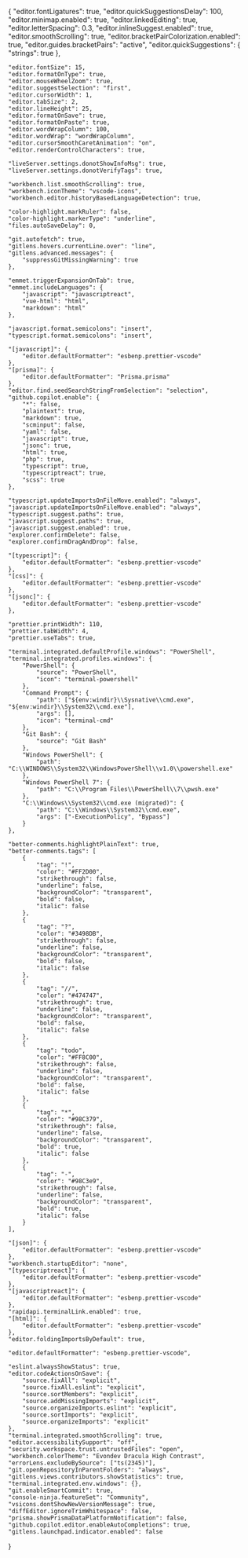 {
"editor.fontLigatures": true,
"editor.quickSuggestionsDelay": 100,
"editor.minimap.enabled": true,
"editor.linkedEditing": true,
"editor.letterSpacing": 0.3,
"editor.inlineSuggest.enabled": true,
"editor.smoothScrolling": true,
"editor.bracketPairColorization.enabled": true,
"editor.guides.bracketPairs": "active",
"editor.quickSuggestions": {
"strings": true
},

    "editor.fontSize": 15,
    "editor.formatOnType": true,
    "editor.mouseWheelZoom": true,
    "editor.suggestSelection": "first",
    "editor.cursorWidth": 1,
    "editor.tabSize": 2,
    "editor.lineHeight": 25,
    "editor.formatOnSave": true,
    "editor.formatOnPaste": true,
    "editor.wordWrapColumn": 100,
    "editor.wordWrap": "wordWrapColumn",
    "editor.cursorSmoothCaretAnimation": "on",
    "editor.renderControlCharacters": true,

    "liveServer.settings.donotShowInfoMsg": true,
    "liveServer.settings.donotVerifyTags": true,

    "workbench.list.smoothScrolling": true,
    "workbench.iconTheme": "vscode-icons",
    "workbench.editor.historyBasedLanguageDetection": true,

    "color-highlight.markRuler": false,
    "color-highlight.markerType": "underline",
    "files.autoSaveDelay": 0,

    "git.autofetch": true,
    "gitlens.hovers.currentLine.over": "line",
    "gitlens.advanced.messages": {
    	"suppressGitMissingWarning": true
    },

    "emmet.triggerExpansionOnTab": true,
    "emmet.includeLanguages": {
    	"javascript": "javascriptreact",
    	"vue-html": "html",
    	"markdown": "html"
    },

    "javascript.format.semicolons": "insert",
    "typescript.format.semicolons": "insert",

    "[javascript]": {
    	"editor.defaultFormatter": "esbenp.prettier-vscode"
    },
    "[prisma]": {
    	"editor.defaultFormatter": "Prisma.prisma"
    },
    "editor.find.seedSearchStringFromSelection": "selection",
    "github.copilot.enable": {
    	"*": false,
    	"plaintext": true,
    	"markdown": true,
    	"scminput": false,
    	"yaml": false,
    	"javascript": true,
    	"jsonc": true,
    	"html": true,
    	"php": true,
    	"typescript": true,
    	"typescriptreact": true,
    	"scss": true
    },

    "typescript.updateImportsOnFileMove.enabled": "always",
    "javascript.updateImportsOnFileMove.enabled": "always",
    "typescript.suggest.paths": true,
    "javascript.suggest.paths": true,
    "javascript.suggest.enabled": true,
    "explorer.confirmDelete": false,
    "explorer.confirmDragAndDrop": false,

    "[typescript]": {
    	"editor.defaultFormatter": "esbenp.prettier-vscode"
    },
    "[css]": {
    	"editor.defaultFormatter": "esbenp.prettier-vscode"
    },
    "[jsonc]": {
    	"editor.defaultFormatter": "esbenp.prettier-vscode"
    },

    "prettier.printWidth": 110,
    "prettier.tabWidth": 4,
    "prettier.useTabs": true,

    "terminal.integrated.defaultProfile.windows": "PowerShell",
    "terminal.integrated.profiles.windows": {
    	"PowerShell": {
    		"source": "PowerShell",
    		"icon": "terminal-powershell"
    	},
    	"Command Prompt": {
    		"path": ["${env:windir}\\Sysnative\\cmd.exe", "${env:windir}\\System32\\cmd.exe"],
    		"args": [],
    		"icon": "terminal-cmd"
    	},
    	"Git Bash": {
    		"source": "Git Bash"
    	},
    	"Windows PowerShell": {
    		"path": "C:\\WINDOWS\\System32\\WindowsPowerShell\\v1.0\\powershell.exe"
    	},
    	"Windows PowerShell 7": {
    		"path": "C:\\Program Files\\PowerShell\\7\\pwsh.exe"
    	},
    	"C:\\Windows\\System32\\cmd.exe (migrated)": {
    		"path": "C:\\Windows\\System32\\cmd.exe",
    		"args": ["-ExecutionPolicy", "Bypass"]
    	}
    },

    "better-comments.highlightPlainText": true,
    "better-comments.tags": [
    	{
    		"tag": "!",
    		"color": "#FF2D00",
    		"strikethrough": false,
    		"underline": false,
    		"backgroundColor": "transparent",
    		"bold": false,
    		"italic": false
    	},
    	{
    		"tag": "?",
    		"color": "#3498DB",
    		"strikethrough": false,
    		"underline": false,
    		"backgroundColor": "transparent",
    		"bold": false,
    		"italic": false
    	},
    	{
    		"tag": "//",
    		"color": "#474747",
    		"strikethrough": true,
    		"underline": false,
    		"backgroundColor": "transparent",
    		"bold": false,
    		"italic": false
    	},
    	{
    		"tag": "todo",
    		"color": "#FF8C00",
    		"strikethrough": false,
    		"underline": false,
    		"backgroundColor": "transparent",
    		"bold": false,
    		"italic": false
    	},
    	{
    		"tag": "*",
    		"color": "#98C379",
    		"strikethrough": false,
    		"underline": false,
    		"backgroundColor": "transparent",
    		"bold": true,
    		"italic": false
    	},
    	{
    		"tag": "-",
    		"color": "#98C3e9",
    		"strikethrough": false,
    		"underline": false,
    		"backgroundColor": "transparent",
    		"bold": true,
    		"italic": false
    	}
    ],

    "[json]": {
    	"editor.defaultFormatter": "esbenp.prettier-vscode"
    },
    "workbench.startupEditor": "none",
    "[typescriptreact]": {
    	"editor.defaultFormatter": "esbenp.prettier-vscode"
    },
    "[javascriptreact]": {
    	"editor.defaultFormatter": "esbenp.prettier-vscode"
    },
    "rapidapi.terminalLink.enabled": true,
    "[html]": {
    	"editor.defaultFormatter": "esbenp.prettier-vscode"
    },
    "editor.foldingImportsByDefault": true,

    "editor.defaultFormatter": "esbenp.prettier-vscode",

    "eslint.alwaysShowStatus": true,
    "editor.codeActionsOnSave": {
    	"source.fixAll": "explicit",
    	"source.fixAll.eslint": "explicit",
    	"source.sortMembers": "explicit",
    	"source.addMissingImports": "explicit",
    	"source.organizeImports.eslint": "explicit",
    	"source.sortImports": "explicit",
    	"source.organizeImports": "explicit"
    },
    "terminal.integrated.smoothScrolling": true,
    "editor.accessibilitySupport": "off",
    "security.workspace.trust.untrustedFiles": "open",
    "workbench.colorTheme": "Evondev Dracula High Contrast",
    "errorLens.excludeBySource": ["ts(2345)"],
    "git.openRepositoryInParentFolders": "always",
    "gitlens.views.contributors.showStatistics": true,
    "terminal.integrated.env.windows": {},
    "git.enableSmartCommit": true,
    "console-ninja.featureSet": "Community",
    "vsicons.dontShowNewVersionMessage": true,
    "diffEditor.ignoreTrimWhitespace": false,
    "prisma.showPrismaDataPlatformNotification": false,
    "github.copilot.editor.enableAutoCompletions": true,
    "gitlens.launchpad.indicator.enabled": false

}
